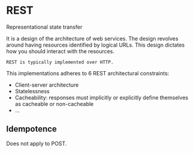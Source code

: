 # REST

Representational state transfer

It is a design of the architecture of web services. The design revolves around having resources identified by logical URLs. This design dictates how you should interact with the resources.

```admonish note
REST is typically implemented over HTTP.
```

This implementations adheres to 6 REST architectural constraints:

- Client-server architecture
- Statelessness
- Cacheability: responses must implicitly or explicitly define themselves as cacheable or non-cacheable
- …

## Idempotence

Does not apply to POST.
